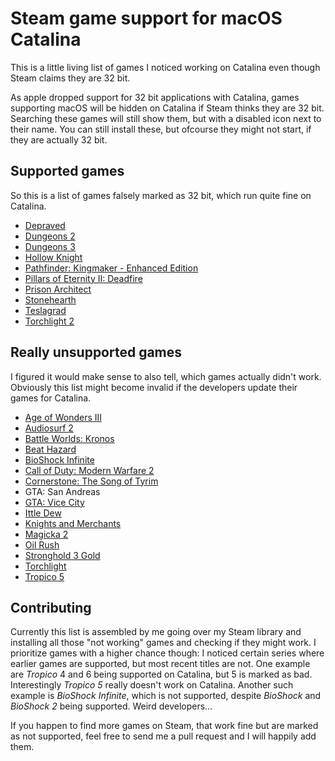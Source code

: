 # Steam game support for macOS Catalina

This is a little living list of games I noticed working on Catalina even though Steam claims they are 32 bit.

As apple dropped support for 32 bit applications with Catalina, games supporting macOS will be hidden on Catalina if Steam thinks they are 32 bit. Searching these games will still show them, but with a disabled icon next to their name. You can still install these, but ofcourse they might not start, if they are actually 32 bit.

## Supported games

So this is a list of games falsely marked as 32 bit, which run quite fine on Catalina.

 * [Depraved](https://store.steampowered.com/app/762650/Depraved/)
 * [Dungeons 2](https://store.steampowered.com/app/262280/Dungeons_2/)
 * [Dungeons 3](https://store.steampowered.com/app/493900/Dungeons_3/)
 * [Hollow Knight](https://store.steampowered.com/app/367520/Hollow_Knight/)
 * [Pathfinder: Kingmaker - Enhanced Edition](https://store.steampowered.com/app/640820/Pathfinder_Kingmaker__Enhanced_Edition/)
 * [Pillars of Eternity II: Deadfire](https://store.steampowered.com/app/560130/Pillars_of_Eternity_II_Deadfire/)
 * [Prison Architect](https://store.steampowered.com/app/233450/Prison_Architect/)
 * [Stonehearth](https://store.steampowered.com/app/253250/Stonehearth/)
 * [Teslagrad](https://store.steampowered.com/app/249590/Teslagrad/)
 * [Torchlight 2](https://store.steampowered.com/app/200710/Torchlight_II/)
 
## Really unsupported games

I figured it would make sense to also tell, which games actually didn't work.
Obviously this list might become invalid if the developers update their games for Catalina.

 * [Age of Wonders III](https://store.steampowered.com/app/226840/Age_of_Wonders_III/)
 * [Audiosurf 2](https://store.steampowered.com/app/235800/Audiosurf_2/)
 * [Battle Worlds: Kronos](https://store.steampowered.com/app/237470/Battle_Worlds_Kronos/)
 * [Beat Hazard](https://store.steampowered.com/app/49600/Beat_Hazard/)
 * [BioShock Infinite](https://store.steampowered.com/app/8870/BioShock_Infinite/)
 * [Call of Duty: Modern Warfare 2](https://store.steampowered.com/app/10180/Call_of_Duty_Modern_Warfare_2/)
 * [Cornerstone: The Song of Tyrim](https://store.steampowered.com/app/284410/Cornerstone_The_Song_of_Tyrim/)
 * GTA: San Andreas
 * [GTA: Vice City](https://store.steampowered.com/app/12110/Grand_Theft_Auto_Vice_City/)
 * [Ittle Dew](https://store.steampowered.com/app/241320/Ittle_Dew/)
 * [Knights and Merchants](https://store.steampowered.com/app/253900/Knights_and_Merchants/)
 * [Magicka 2](https://store.steampowered.com/app/238370/Magicka_2/)
 * [Oil Rush](https://store.steampowered.com/app/200390/Oil_Rush/)
 * [Stronghold 3 Gold](https://store.steampowered.com/app/47400/Stronghold_3_Gold/)
 * [Torchlight](https://store.steampowered.com/app/41500/Torchlight/)
 * [Tropico 5](https://store.steampowered.com/app/245620/Tropico_5/)
 
## Contributing

Currently this list is assembled by me going over my Steam library and installing all those "not working" games and checking if they might work. I prioritize games with a higher chance though: I noticed certain series where earlier games are supported, but most recent titles are not. One example are *Tropico* 4 and 6 being supported on Catalina, but 5 is marked as bad. Interestingly *Tropico 5* really doesn't work on Catalina. Another such example is *BioShock Infinite*, which is not supported, despite *BioShock* and *BioShock 2* being supported. Weird developers…

If you happen to find more games on Steam, that work fine but are marked as not supported, feel free to send me a pull request and I will happily add them.

